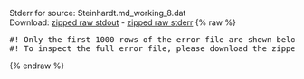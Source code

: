 Stderr for source:  Steinhardt.md_working_8.dat   
Download: [zipped raw stdout](Steinhardt.md_working_8.dat.plumed_master.stdout.txt.zip) - [zipped raw stderr](Steinhardt.md_working_8.dat.plumed_master.stderr.txt.zip) 
{% raw %}
<pre>
#! Only the first 1000 rows of the error file are shown below
#! To inspect the full error file, please download the zipped raw stderr file above
</pre>
{% endraw %}
